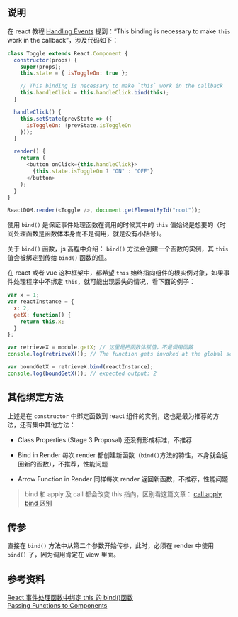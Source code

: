## 说明

在 react 教程 [Handling Events](https://reactjs.org/docs/handling-events.html) 提到：“This binding is necessary to make `this` work in the callback”，涉及代码如下：

```js
class Toggle extends React.Component {
  constructor(props) {
    super(props);
    this.state = { isToggleOn: true };

    // This binding is necessary to make `this` work in the callback
    this.handleClick = this.handleClick.bind(this);
  }

  handleClick() {
    this.setState(prevState => ({
      isToggleOn: !prevState.isToggleOn
    }));
  }

  render() {
    return (
      <button onClick={this.handleClick}>
        {this.state.isToggleOn ? "ON" : "OFF"}
      </button>
    );
  }
}

ReactDOM.render(<Toggle />, document.getElementById("root"));
```

使用 `bind()` 是保证事件处理函数在调用的时候其中的 `this` 值始终是想要的（时间处理函数是函数体本身而不是调用，就是没有小括号）。

关于 `bind()` 函数，js 高程中介绍： `bind()` 方法会创建一个函数的实例，其 `this` 值会被绑定到传给 `bind()` 函数的值。

在 react 或者 vue 这种框架中，都希望 `this` 始终指向组件的根实例对象，如果事件处理程序中不绑定 `this`，就可能出现丢失的情况，看下面的例子：

```js
var x = 1;
var reactInstance = {
  x: 2,
  getX: function() {
    return this.x;
  }
};

var retrieveX = module.getX; // 这里是把函数体赋值，不是调用函数
console.log(retrieveX()); // The function gets invoked at the global scope，输出是 1，因为 this 此时指向 window

var boundGetX = retrieveX.bind(reactInstance);
console.log(boundGetX()); // expected output: 2
```

## 其他绑定方法

上述是在 `constructor` 中绑定函数到 react 组件的实例，这也是最为推荐的方法，还有集中其他方法：

* Class Properties (Stage 3 Proposal) 还没有形成标准，不推荐

* Bind in Render 每次 render 都创建新函数（`bind()`方法的特性，本身就会返回新的函数），不推荐，性能问题

* Arrow Function in Render 同样每次 render 返回新函数，不推荐，性能问题

> bind 和 apply 及 call 都会改变 this 指向，区别看这篇文章： [call apply bind 区别](https://www.jianshu.com/p/56a9c2d11adc)

## 传参

直接在 `bind()` 方法中从第二个参数开始传参，此时，必须在 render 中使用 `bind()` 了，因为调用肯定在 view 里面。

## 参考资料

[React 事件处理函数中绑定 this 的 bind()函数](http://guiju.github.io/2016/11/28/ReactBind/)   
[Passing Functions to Components](https://reactjs.org/docs/faq-functions.html#how-do-i-bind-a-function-to-a-component-instance)
